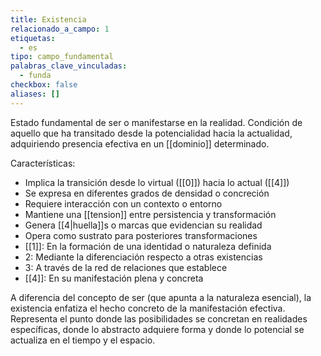 ```yaml
---
title: Existencia
relacionado_a_campo: 1
etiquetas:
  - es
tipo: campo_fundamental
palabras_clave_vinculadas:
  - funda
checkbox: false
aliases: []
---
```


Estado fundamental de ser o manifestarse en la realidad. Condición de aquello que ha transitado desde la potencialidad hacia la actualidad, adquiriendo presencia efectiva en un [[dominio]] determinado.

Características:
- Implica la transición desde lo virtual ([[0]]) hacia lo actual ([[4]])
- Se expresa en diferentes grados de densidad o concreción
- Requiere interacción con un contexto o entorno
- Mantiene una [[tension]] entre persistencia y transformación
- Genera [[4|huella]]s o marcas que evidencian su realidad
- Opera como sustrato para posteriores transformaciones
- [[1]]: En la formación de una identidad o naturaleza definida
- 2: Mediante la diferenciación respecto a otras existencias
- 3: A través de la red de relaciones que establece
- [[4]]: En su manifestación plena y concreta

A diferencia del concepto de ser (que apunta a la naturaleza esencial), la existencia enfatiza el hecho concreto de la manifestación efectiva. Representa el punto donde las posibilidades se concretan en realidades específicas, donde lo abstracto adquiere forma y donde lo potencial se actualiza en el tiempo y el espacio.
